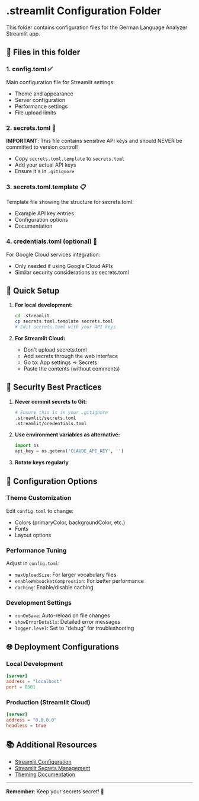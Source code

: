 # .streamlit Configuration Folder

This folder contains configuration files for the German Language Analyzer Streamlit app.

## 📁 Files in this folder

### 1. **config.toml** ✅
Main configuration file for Streamlit settings:
- Theme and appearance
- Server configuration
- Performance settings
- File upload limits

### 2. **secrets.toml** 🔐
**IMPORTANT**: This file contains sensitive API keys and should NEVER be committed to version control!
- Copy `secrets.toml.template` to `secrets.toml`
- Add your actual API keys
- Ensure it's in `.gitignore`

### 3. **secrets.toml.template** 📋
Template file showing the structure for secrets.toml:
- Example API key entries
- Configuration options
- Documentation

### 4. **credentials.toml** (optional) 🔑
For Google Cloud services integration:
- Only needed if using Google Cloud APIs
- Similar security considerations as secrets.toml

## 🚀 Quick Setup

1. **For local development:**
   ```bash
   cd .streamlit
   cp secrets.toml.template secrets.toml
   # Edit secrets.toml with your API keys
   ```

2. **For Streamlit Cloud:**
   - Don't upload secrets.toml
   - Add secrets through the web interface
   - Go to: App settings → Secrets
   - Paste the contents (without comments)

## 🔐 Security Best Practices

1. **Never commit secrets to Git:**
   ```bash
   # Ensure this is in your .gitignore
   .streamlit/secrets.toml
   .streamlit/credentials.toml
   ```

2. **Use environment variables as alternative:**
   ```python
   import os
   api_key = os.getenv('CLAUDE_API_KEY', '')
   ```

3. **Rotate keys regularly**

## 📝 Configuration Options

### Theme Customization
Edit `config.toml` to change:
- Colors (primaryColor, backgroundColor, etc.)
- Fonts
- Layout options

### Performance Tuning
Adjust in `config.toml`:
- `maxUploadSize`: For larger vocabulary files
- `enableWebsocketCompression`: For better performance
- `caching`: Enable/disable caching

### Development Settings
- `runOnSave`: Auto-reload on file changes
- `showErrorDetails`: Detailed error messages
- `logger.level`: Set to "debug" for troubleshooting

## 🌐 Deployment Configurations

### Local Development
```toml
[server]
address = "localhost"
port = 8501
```

### Production (Streamlit Cloud)
```toml
[server]
address = "0.0.0.0"
headless = true
```

## 📚 Additional Resources

- [Streamlit Configuration](https://docs.streamlit.io/library/advanced-features/configuration)
- [Streamlit Secrets Management](https://docs.streamlit.io/streamlit-community-cloud/get-started/deploy-an-app/connect-to-data-sources/secrets-management)
- [Theming Documentation](https://docs.streamlit.io/library/advanced-features/theming)

---

**Remember**: Keep your secrets secret! 🤫